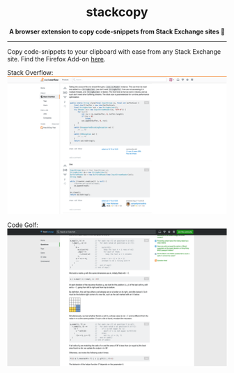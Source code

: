 <h1 align="center">stackcopy</h1>

<div align="center">
  <strong>A browser extension to copy code-snippets from Stack Exchange sites 🔖</strong>
</div>

_______________________________________________________

Copy code-snippets to your clipboard with ease from any Stack Exchange site. Find the Firefox Add-on [here](https://addons.mozilla.org/en-US/firefox/addon/stackcopy/).

Stack Overflow:
![StackOverflow](/screenshots/stackoverflow.png)

Code Golf:
![CodeGolf](/screenshots/codegolf.png)
